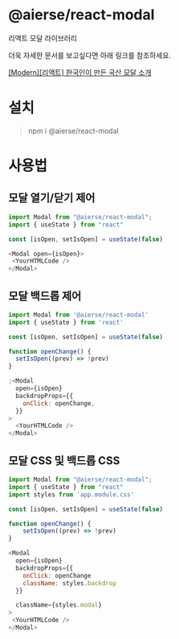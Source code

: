 # @aierse/react-modal

리액트 모달 라이브러리

더욱 자세한 문서를 보고싶다면 아래 링크를 참조하세요.

[[Modern][리액트] 한국인이 만든 국산 모달 소개](https://aierse.tistory.com/19)

# 설치

> npm i @aierse/react-modal

# 사용법

## 모달 열기/닫기 제어

```js
import Modal from "@aierse/react-modal";
import { useState } from "react"

const [isOpen, setIsOpen] = useState(false)

<Modal open={isOpen}>
 <YourHTMLCode />
</Modal>
```

## 모달 백드롭 제어

```js
import Modal from '@aierse/react-modal'
import { useState } from 'react'

const [isOpen, setIsOpen] = useState(false)

function openChange() {
  setIsOpen((prev) => !prev)
}

;<Modal
  open={isOpen}
  backdropProps={{
    onClick: openChange,
  }}
>
  <YourHTMLCode />
</Modal>
```

## 모달 CSS 및 백드롭 CSS

```js
import Modal from "@aierse/react-modal";
import { useState } from "react"
import styles from 'app.module.css'

const [isOpen, setIsOpen] = useState(false)

function openChange() {
    setIsOpen((prev) => !prev)
}

<Modal
  open={isOpen}
  backdropProps={{
    onClick: openChange
    className: styles.backdrop
  }}

  className={styles.modal}
>
 <YourHTMLCode />
</Modal>
```
